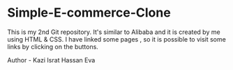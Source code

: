 # Simple-E-commerce-Clone
This is my 2nd Git repository. It's similar to Alibaba and it is created by me using HTML &amp; CSS. I have linked some pages , so it is possible to visit some links by clicking on the buttons.<br>

Author - Kazi Israt Hassan Eva
